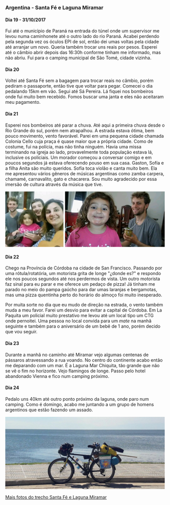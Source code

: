 

### Argentina - Santa Fé e Laguna Miramar

#### Dia 19 - 31/10/2017

Fui até o município de Paraná na entrada do túnel onde um supervisor me levou numa caminhonete até o outro lado do rio Paraná.
Acabei perdendo pela segunda vez os óculos EPI de sol, então dei umas voltas pela cidade até arranjar um novo.
Queria também trocar uns reais por pesos.
Esperei até o câmbio abrir depois das 16:30h conforme tinham me informado, mas não abriu.
Fui para o camping municipal de São Tomé, cidade vizinha.


#### Dia 20

Voltei até Santa Fé sem a bagagem para trocar reais no câmbio, porém pediram o passaporte, então tive que voltar para pegar.
Comecei o dia pedalando 15km em vão.
Segui até Sá Pereira.
Lá fiquei nos bombeiros onde fui muito bem recebido. 
Fomos buscar uma janta e eles não aceitaram meu pagamento.

#### Dia 21

Esperei nos bombeiros até parar a chuva.
Até aqui a primeira chuva desde o Rio Grande do sul, porém nem atrapalhou.
A estrada estava ótima, bem pouco movimento, vento favorável.
Parei em uma pequena cidade chamada Colonia Cello cuja praça é quase maior que a própria cidade.
Como de costume, fui na polícia, mas não tinha ninguém.
Havia uma missa terminando na igreja ao lado, provavelmente toda população estava lá, inclusive os policiais.
Um morador começou a conversar comigo e em poucos segundos já estava oferecendo pouso em sua casa.
Gaston, Sofía e a filha Anita são muito queridos.
Sofía toca violão e canta muito bem.
Ela me apresentou vários gêneros de músicas argentinas como zamba carpera, chamamé, carnavalito, gato e chacarera.
Sou muito agradecido por essa imersão de cultura através da música que tive.



![Duas fotos da familia que me recebeu em Colonia Cello](./assets/images/FB_IMG_15097999207876126.jpg)

#### Dia 22

Chego na Província de Córdoba na cidade de San Francisco.
Passando por uma rótula/rotatória, um motorista grita de longe "¿donde es?" e respondo ele nos poucos segundos até nos perdermos de vista.
Um outro motorista faz sinal para eu parar e me oferece um pedaço de pizza!
Já tinham me parado no meio do pampa gaúcho para dar umas laranjas e bergamotas, mas uma pizza quentinha perto do horário do almoço foi muito inesperado.

Por muita sorte no dia que eu mudo de direção na estrada, o vento também muda a meu favor. 
Farei um desvio para evitar a capital de Córdoba.
Em La Paquita um policial muito prestativo me levou até um local tipo um CTG onde pernoitei.
Uma pessoa no local convida para um *mate* na manhã seguinte e também para o aniversário de um bebê de 1 ano, porém decido que vou seguir.

#### Dia 23

Durante a manhã no caminho até Miramar vejo algumas centenas de pássaros atravessando a rua voando.
No centro do continente acabo então me deparando com um mar.
É a Laguna Mar Chiquita, tão grande que não se vê o fim no horizonte.
Vejo flamingos de longe.
Passo pelo hotel abandonado Vienna e fico num camping próximo.

#### Dia 24

Pedalo uns 40km até outro ponto próximo da laguna, onde paro num camping.
Como é domingo, acabo me juntando a um grupo de homens argentinos que estão fazendo um assado.

![Laguna mar Chiquita e a minha bicicleta ao centro](./assets/images/20171104_151600.jpg)

[Mais fotos do trecho Santa Fé e Laguna Miramar](https://photos.app.goo.gl/e0Ee62FGLjaVAHd53)





